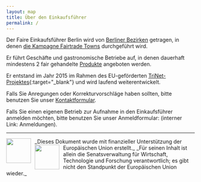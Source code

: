 ```yaml
---
layout: map
title: Über den Einkaufsführer
permalink: /
---
```



<!-- PLZ: http://fbinter.stadt-berlin.de/fb/wfs/geometry/senstadt/re_postleit?
REQUEST=GetCapabilities&SERVICE=WFS&VERSION=1.1.0-->


Der Faire Einkaufsführer Berlin wird von [Berliner Bezirken]({{site.baseurl}}/bezirke) getragen, in denen [die Kampagne Fairtrade Towns]({{site.baseurl}}/kampagne) durchgeführt wird.

Er führt Geschäfte und gastronomische Betriebe auf, in denen dauerhaft mindestens 2 fair gehandelte [Produkte]({{site.baseurl}}/fairer-handel) angeboten werden.

Er entstand im Jahr 2015 im Rahmen des EU-geförderten [TriNet-Projektes](http://trinet-global.eu){:target="_blank"} und wird laufend weiterentwickelt. 

Falls Sie Anregungen oder Korrekturvorschläge haben sollten, bitte benutzen Sie unser [Kontaktformular]({{site.baseurl}}/kontakt).

Falls Sie einen eigenen Betrieb zur Aufnahme in den Einkaufsführer anmelden möchten, bitte benutzen Sie unser Anmeldformular: (interner Link: Anmeldungen).

---

<span class="logos">
<img src="{{ "/images/eu.jpg" | prepend: site.baseurl }}"  width="66px" style="float:left; margin-right:10px;" />
_Dieses Dokument wurde mit finanzieller Unterstützung der Europäischen Union erstellt._  
<span class="logos">
<img src="{{ "/images/trinet.jpg" | prepend: site.baseurl }}"  width="66px" style="float:left; margin-right:10px;" />
_Für seinen Inhalt ist allein die Senatsverwaltung für Wirtschaft, Technologie und Forschung verantwortlich; es gibt nicht den Standpunkt der Europäischen Union wieder._
</span>





